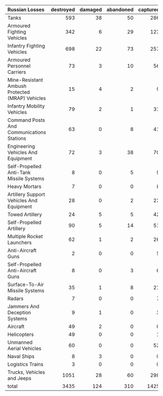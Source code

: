 | Russian Losses                                   |   destroyed |   damaged |   abandoned |   captured |   total |
|:-------------------------------------------------|------------:|----------:|------------:|-----------:|--------:|
| Tanks                                            |         593 |        38 |          50 |        286 |     967 |
| Armoured Fighting Vehicles                       |         342 |         6 |          29 |        123 |     500 |
| Infantry Fighting Vehicles                       |         698 |        22 |          73 |        257 |    1050 |
| Armoured Personnel Carriers                      |          73 |         3 |          10 |         56 |     142 |
| Mine-Resistant Ambush Protected  (MRAP) Vehicles |          15 |         4 |           2 |          9 |      30 |
| Infantry Mobility Vehicles                       |          79 |         2 |           1 |         31 |     113 |
| Command Posts And Communications Stations        |          63 |         0 |           8 |         41 |     112 |
| Engineering Vehicles And Equipment               |          72 |         3 |          38 |         70 |     183 |
| Self-Propelled Anti-Tank Missile Systems         |           8 |         0 |           5 |          9 |      22 |
| Heavy Mortars                                    |           7 |         0 |           0 |          8 |      15 |
| Artillery Support Vehicles And Equipment         |          28 |         0 |           2 |         23 |      53 |
| Towed Artillery                                  |          24 |         5 |           5 |         42 |      76 |
| Self-Propelled Artillery                         |          90 |         5 |          14 |         51 |     160 |
| Multiple Rocket Launchers                        |          62 |         1 |           2 |         26 |      91 |
| Anti-Aircraft Guns                               |           2 |         0 |           0 |          5 |       7 |
| Self-Propelled Anti-Aircraft Guns                |           8 |         0 |           3 |          6 |      17 |
| Surface-To-Air Missile Systems                   |          35 |         1 |           8 |         21 |      65 |
| Radars                                           |           7 |         0 |           0 |          7 |      14 |
| Jammers And Deception Systems                    |           9 |         1 |           0 |          3 |      13 |
| Aircraft                                         |          49 |         2 |           0 |          0 |      51 |
| Helicopters                                      |          49 |         0 |           0 |          1 |      50 |
| Unmanned Aerial Vehicles                         |          60 |         0 |           0 |         52 |     112 |
| Naval Ships                                      |           8 |         3 |           0 |          0 |      11 |
| Logistics Trains                                 |           3 |         0 |           0 |          0 |       3 |
| Trucks, Vehicles and Jeeps                       |        1051 |        28 |          60 |        298 |    1437 |
| total                                            |        3435 |       124 |         310 |       1425 |    5294 |